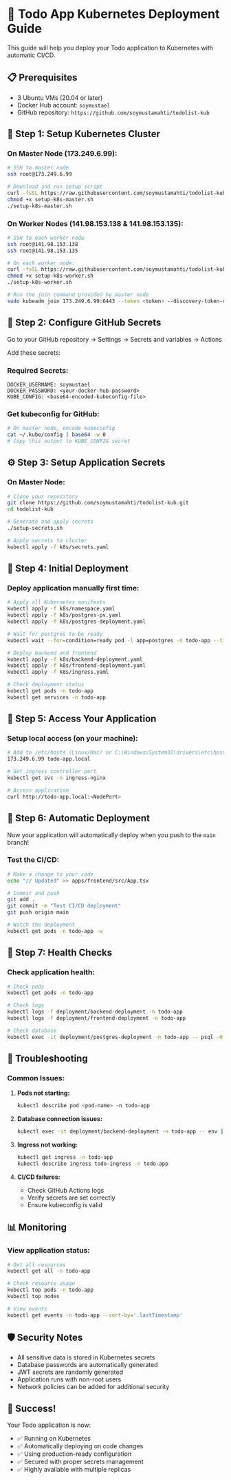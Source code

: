 # 🚀 Todo App Kubernetes Deployment Guide

This guide will help you deploy your Todo application to Kubernetes with automatic CI/CD.

## 📋 Prerequisites

- 3 Ubuntu VMs (20.04 or later)
- Docker Hub account: `soymustael`
- GitHub repository: `https://github.com/soymustamahti/todolist-kub`

## 🔧 Step 1: Setup Kubernetes Cluster

### On Master Node (173.249.6.99):
```bash
# SSH to master node
ssh root@173.249.6.99

# Download and run setup script
curl -fsSL https://raw.githubusercontent.com/soymustamahti/todolist-kub/main/setup-k8s-master.sh -o setup-k8s-master.sh
chmod +x setup-k8s-master.sh
./setup-k8s-master.sh
```

### On Worker Nodes (141.98.153.138 & 141.98.153.135):
```bash
# SSH to each worker node
ssh root@141.98.153.138
ssh root@141.98.153.135

# On each worker node:
curl -fsSL https://raw.githubusercontent.com/soymustamahti/todolist-kub/main/setup-k8s-worker.sh -o setup-k8s-worker.sh
chmod +x setup-k8s-worker.sh
./setup-k8s-worker.sh

# Run the join command provided by master node
sudo kubeadm join 173.249.6.99:6443 --token <token> --discovery-token-ca-cert-hash <hash>
```

## 🔐 Step 2: Configure GitHub Secrets

Go to your GitHub repository → Settings → Secrets and variables → Actions

Add these secrets:

### Required Secrets:
```
DOCKER_USERNAME: soymustael
DOCKER_PASSWORD: <your-docker-hub-password>
KUBE_CONFIG: <base64-encoded-kubeconfig-file>
```

### Get kubeconfig for GitHub:
```bash
# On master node, encode kubeconfig
cat ~/.kube/config | base64 -w 0
# Copy this output to KUBE_CONFIG secret
```

## ⚙️ Step 3: Setup Application Secrets

### On Master Node:
```bash
# Clone your repository
git clone https://github.com/soymustamahti/todolist-kub.git
cd todolist-kub

# Generate and apply secrets
./setup-secrets.sh

# Apply secrets to cluster
kubectl apply -f k8s/secrets.yaml
```

## 🎯 Step 4: Initial Deployment

### Deploy application manually first time:
```bash
# Apply all Kubernetes manifests
kubectl apply -f k8s/namespace.yaml
kubectl apply -f k8s/postgres-pv.yaml
kubectl apply -f k8s/postgres-deployment.yaml

# Wait for postgres to be ready
kubectl wait --for=condition=ready pod -l app=postgres -n todo-app --timeout=300s

# Deploy backend and frontend
kubectl apply -f k8s/backend-deployment.yaml
kubectl apply -f k8s/frontend-deployment.yaml
kubectl apply -f k8s/ingress.yaml

# Check deployment status
kubectl get pods -n todo-app
kubectl get services -n todo-app
```

## 📱 Step 5: Access Your Application

### Setup local access (on your machine):
```bash
# Add to /etc/hosts (Linux/Mac) or C:\Windows\System32\drivers\etc\hosts (Windows)
173.249.6.99 todo-app.local

# Get ingress controller port
kubectl get svc -n ingress-nginx

# Access application
curl http://todo-app.local:<NodePort>
```

## 🔄 Step 6: Automatic Deployment

Now your application will automatically deploy when you push to the `main` branch!

### Test the CI/CD:
```bash
# Make a change to your code
echo "// Updated" >> apps/frontend/src/App.tsx

# Commit and push
git add .
git commit -m "Test CI/CD deployment"
git push origin main

# Watch the deployment
kubectl get pods -n todo-app -w
```

## 🏥 Step 7: Health Checks

### Check application health:
```bash
# Check pods
kubectl get pods -n todo-app

# Check logs
kubectl logs -f deployment/backend-deployment -n todo-app
kubectl logs -f deployment/frontend-deployment -n todo-app

# Check database
kubectl exec -it deployment/postgres-deployment -n todo-app -- psql -U todouser -d todoapp -c "\dt"
```

## 🔧 Troubleshooting

### Common Issues:

1. **Pods not starting:**
   ```bash
   kubectl describe pod <pod-name> -n todo-app
   ```

2. **Database connection issues:**
   ```bash
   kubectl exec -it deployment/backend-deployment -n todo-app -- env | grep DATABASE
   ```

3. **Ingress not working:**
   ```bash
   kubectl get ingress -n todo-app
   kubectl describe ingress todo-ingress -n todo-app
   ```

4. **CI/CD failures:**
   - Check GitHub Actions logs
   - Verify secrets are set correctly
   - Ensure kubeconfig is valid

## 📊 Monitoring

### View application status:
```bash
# Get all resources
kubectl get all -n todo-app

# Check resource usage
kubectl top pods -n todo-app
kubectl top nodes

# View events
kubectl get events -n todo-app --sort-by='.lastTimestamp'
```

## 🛡️ Security Notes

- All sensitive data is stored in Kubernetes secrets
- Database passwords are automatically generated
- JWT secrets are randomly generated
- Application runs with non-root users
- Network policies can be added for additional security

## 🎉 Success!

Your Todo application is now:
- ✅ Running on Kubernetes
- ✅ Automatically deploying on code changes
- ✅ Using production-ready configuration
- ✅ Secured with proper secrets management
- ✅ Highly available with multiple replicas
